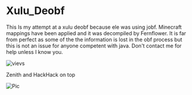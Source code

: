 # Xulu_Deobf
This Is my attempt at a xulu deobf because ele was using jobf. Minecraft mappings have been applied and it was decompiled by Fernflower. It is far from perfect as some of the the information is lost in the obf process but this is not an issue for anyone competent with java. Don't contact me for help unless I know you.

<p> <img src="https://camo.githubusercontent.com/952e03ba61a0c0791238d9aa9d51afaaa03ef651/68747470733a2f2f696d672e736869656c64732e696f2f62616467652f646f776e6c6f6164732d31336b2532466d6f6e74682d627269676874677265656e" alt="vievs" /> </p>

Zenith and HackHack on top



![Pic](https://cdn.discordapp.com/attachments/712745558673981510/770128346402259004/unknown.png)
